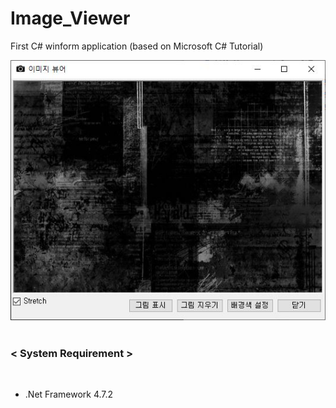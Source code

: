 # Image_Viewer
First C# winform application (based on Microsoft C# Tutorial)

<img src="/Image%20Viewer/demo.JPG"><br></br>

<h3><strong>< System Requirement ></strong></h3><br>

- .Net Framework 4.7.2
